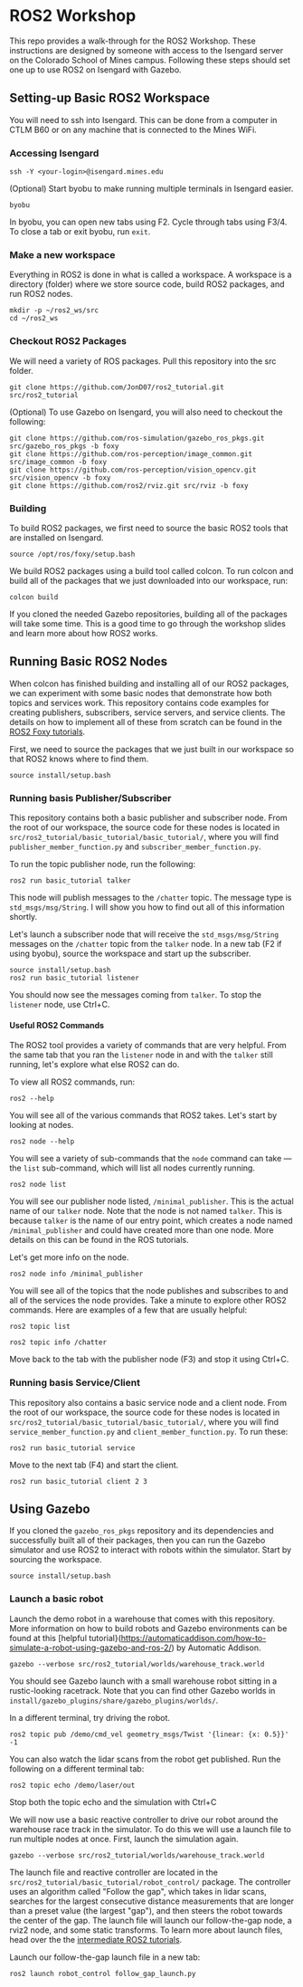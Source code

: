 # ROS2 Workshop
This repo provides a walk-through for the ROS2 Workshop. These instructions are designed by someone with access to the Isengard server on the Colorado School of Mines campus. Following these steps should set one up to use ROS2 on Isengard with Gazebo.

## Setting-up Basic ROS2 Workspace
You will need to ssh into Isengard. This can be done from a computer in CTLM B60 or on any machine that is connected to the Mines WiFi.

### Accessing Isengard
```
ssh -Y <your-login>@isengard.mines.edu
```

(Optional) Start byobu to make running multiple terminals in Isengard easier.

```
byobu
```

In byobu, you can open new tabs using F2. Cycle through tabs using F3/4. To close a tab or exit byobu, run `exit`.

### Make a new workspace
Everything in ROS2 is done in what is called a workspace. A workspace is a directory (folder) where we store source code, build ROS2 packages, and run ROS2 nodes.

```
mkdir -p ~/ros2_ws/src
cd ~/ros2_ws
```

### Checkout ROS2 Packages
We will need a variety of ROS packages. Pull this repository into the src folder.

```
git clone https://github.com/JonD07/ros2_tutorial.git src/ros2_tutorial
```

(Optional) To use Gazebo on Isengard, you will also need to checkout the following:

```
git clone https://github.com/ros-simulation/gazebo_ros_pkgs.git src/gazebo_ros_pkgs -b foxy
git clone https://github.com/ros-perception/image_common.git src/image_common -b foxy
git clone https://github.com/ros-perception/vision_opencv.git src/vision_opencv -b foxy
git clone https://github.com/ros2/rviz.git src/rviz -b foxy
```

### Building
To build ROS2 packages, we first need to source the basic ROS2 tools that are installed on Isengard.

```
source /opt/ros/foxy/setup.bash
```

We build ROS2 packages using a build tool called colcon. To run colcon and build all of the packages that we just downloaded into our workspace, run:

```
colcon build
```

If you cloned the needed Gazebo repositories, building all of the packages will take some time. This is a good time to go through the workshop slides and learn more about how ROS2 works.

## Running Basic ROS2 Nodes
When colcon has finished building and installing all of our ROS2 packages, we can experiment with some basic nodes that demonstrate how both topics and services work. This repository contains code examples for creating publishers, subscribers, service servers, and service clients. The details on how to implement all of these from scratch can be found in the [ROS2 Foxy tutorials](https://docs.ros.org/en/foxy/Tutorials/Beginner-Client-Libraries.html).

First, we need to source the packages that we just built in our workspace so that ROS2 knows where to find them. 

```
source install/setup.bash
```

### Running basis Publisher/Subscriber
This repository contains both a basic publisher and subscriber node. From the root of our workspace, the source code for these nodes is located in `src/ros2_tutorial/basic_tutorial/basic_tutorial/`, where you will find `publisher_member_function.py` and `subscriber_member_function.py`.

To run the topic publisher node, run the following:

```
ros2 run basic_tutorial talker
```

This node will publish messages to the `/chatter` topic. The message type is `std_msgs/msg/String`. I will show you how to find out all of this information shortly.

Let's launch a subscriber node that will receive the `std_msgs/msg/String` messages on the `/chatter` topic from the `talker` node. In a new tab (F2 if using byobu), source the workspace and start up the subscriber. 

```
source install/setup.bash
ros2 run basic_tutorial listener
```

You should now see the messages coming from `talker`. To stop the `listener` node, use Ctrl+C.

#### Useful ROS2 Commands
The ROS2 tool provides a variety of commands that are very helpful. From the same tab that you ran the `listener` node in and with the `talker` still running, let's explore what else ROS2 can do.

To view all ROS2 commands, run:

```
ros2 --help
```

You will see all of the various commands that ROS2 takes. Let's start by looking at nodes.

```
ros2 node --help
```

You will see a variety of sub-commands that the `node` command can take — the `list` sub-command, which will list all nodes currently running.

```
ros2 node list
```

You will see our publisher node listed, `/minimal_publisher`. This is the actual name of our `talker` node. Note that the node is not named `talker`. This is because `talker` is the name of our entry point, which creates a node named `/minimal_publisher` and could have created more than one node. More details on this can be found in the ROS tutorials.

Let's get more info on the node.

```
ros2 node info /minimal_publisher
```

You will see all of the topics that the node publishes and subscribes to and all of the services the node provides. Take a minute to explore other ROS2 commands. Here are examples of a few that are usually helpful:

```
ros2 topic list
```

```
ros2 topic info /chatter
```

Move back to the tab with the publisher node (F3) and stop it using Ctrl+C.

### Running basis Service/Client
This repository also contains a basic service node and a client node. From the root of our workspace, the source code for these nodes is located in `src/ros2_tutorial/basic_tutorial/basic_tutorial/`, where you will find `service_member_function.py` and `client_member_function.py`. To run these:

```
ros2 run basic_tutorial service
```
 
Move to the next tab (F4) and start the client.

```
ros2 run basic_tutorial client 2 3
```

## Using Gazebo
If you cloned the `gazebo_ros_pkgs` repository and its dependencies and successfully built all of their packages, then you can run the Gazebo simulator and use ROS2 to interact with robots within the simulator. Start by sourcing the workspace. 

```
source install/setup.bash
```

### Launch a basic robot
Launch the demo robot in a warehouse that comes with this repository. More information on how to build robots and Gazebo environments can be found at this [helpful tutorial}(https://automaticaddison.com/how-to-simulate-a-robot-using-gazebo-and-ros-2/) by Automatic Addison.

```
gazebo --verbose src/ros2_tutorial/worlds/warehouse_track.world
```

You should see Gazebo launch with a small warehouse robot sitting in a rustic-looking racetrack. Note that you can find other Gazebo worlds in `install/gazebo_plugins/share/gazebo_plugins/worlds/`.

In a different terminal, try driving the robot.

```
ros2 topic pub /demo/cmd_vel geometry_msgs/Twist '{linear: {x: 0.5}}' -1
```

You can also watch the lidar scans from the robot get published. Run the following on a different terminal tab:

```
ros2 topic echo /demo/laser/out
```

Stop both the topic echo and the simulation with Ctrl+C

We will now use a basic reactive controller to drive our robot around the warehouse race track in the simulator. To do this we will use a launch file to run multiple nodes at once. First, launch the simulation again.

```
gazebo --verbose src/ros2_tutorial/worlds/warehouse_track.world
```

The launch file and reactive controller are located in the `src/ros2_tutorial/basic_tutorial/robot_control/` package. The controller uses an algorithm called "Follow the gap", which takes in lidar scans, searches for the largest consecutive distance measurements that are longer than a preset value (the largest "gap"), and then steers the robot towards the center of the gap. The launch file will launch our follow-the-gap node, a rviz2 node, and some static transforms. To learn more about launch files, head over the the [intermediate ROS2 tutorials](https://docs.ros.org/en/foxy/Tutorials/Intermediate.html).

Launch our follow-the-gap launch file in a new tab:

```
ros2 launch robot_control follow_gap_launch.py
```
